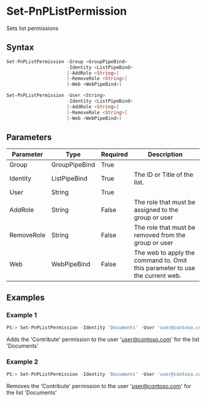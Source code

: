 # Set-PnPListPermission
Sets list permissions
## Syntax
```powershell
Set-PnPListPermission -Group <GroupPipeBind>
                      -Identity <ListPipeBind>
                      [-AddRole <String>]
                      [-RemoveRole <String>]
                      [-Web <WebPipeBind>]
```


```powershell
Set-PnPListPermission -User <String>
                      -Identity <ListPipeBind>
                      [-AddRole <String>]
                      [-RemoveRole <String>]
                      [-Web <WebPipeBind>]
```


## Parameters
Parameter|Type|Required|Description
---------|----|--------|-----------
|Group|GroupPipeBind|True||
|Identity|ListPipeBind|True|The ID or Title of the list.|
|User|String|True||
|AddRole|String|False|The role that must be assigned to the group or user|
|RemoveRole|String|False|The role that must be removed from the group or user|
|Web|WebPipeBind|False|The web to apply the command to. Omit this parameter to use the current web.|
## Examples

### Example 1
```powershell
PS:> Set-PnPListPermission -Identity 'Documents' -User 'user@contoso.com' -AddRole 'Contribute'
```
Adds the 'Contribute' permission to the user 'user@contoso.com' for the list 'Documents'

### Example 2
```powershell
PS:> Set-PnPListPermission -Identity 'Documents' -User 'user@contoso.com' -RemoveRole 'Contribute'
```
Removes the 'Contribute' permission to the user 'user@contoso.com' for the list 'Documents'
